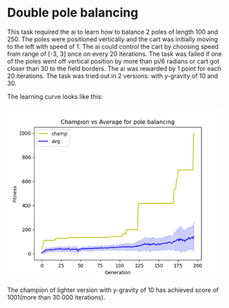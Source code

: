# Double pole balancing
This task required the ai to learn how to balance 2 poles of length 100 and 250. The poles were positioned vertically and the cart was initially moving to the left with speed of 1. The ai could control the cart by choosing speed from range of [-3, 3] once on every 20 iterations. The task was failed if one of the poles went off vertical position by more than pi/6 radians or cart got closer than 30 to the field borders. The ai was rewarded by 1 point for each 20 iterations. The task was tried out in 2 versions: with y-gravity of 10 and 30.

The learning curve looks like this:

<img src="https://github.com/gekas145/NEAT/blob/main/plots/dpb_ver3.png" alt="drawing" width="500" height="400"/>

The champion of lighter version with y-gravity of 10 has achieved score of 1001(more than 30 000 iterations).